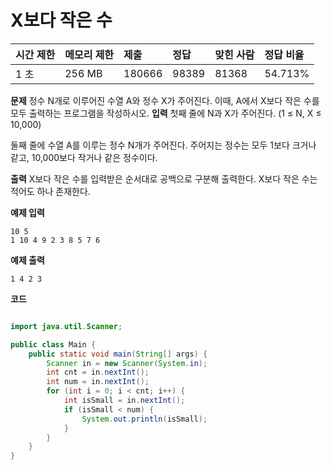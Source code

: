 # X보다 작은 수

| 시간 제한 | 메모리 제한 | 제출   | 정답  | 맞힌 사람 | 정답 비율 |
| :-------- | :---------- | :----- | :---- | :-------- | :-------- |
| 1 초      | 256 MB      | 180666 | 98389 | 81368     | 54.713%   |

**문제**
정수 N개로 이루어진 수열 A와 정수 X가 주어진다. 이때, A에서 X보다 작은 수를 모두 출력하는 프로그램을 작성하시오.
**입력**
첫째 줄에 N과 X가 주어진다. (1 ≤ N, X ≤ 10,000)

둘째 줄에 수열 A를 이루는 정수 N개가 주어진다. 주어지는 정수는 모두 1보다 크거나 같고, 10,000보다 작거나 같은 정수이다.

**출력**
X보다 작은 수를 입력받은 순서대로 공백으로 구분해 출력한다. X보다 작은 수는 적어도 하나 존재한다.

**예제 입력**

```
10 5
1 10 4 9 2 3 8 5 7 6
```

**예제 출력**

```
1 4 2 3
```

**코드**

```java

import java.util.Scanner;

public class Main {
    public static void main(String[] args) {
        Scanner in = new Scanner(System.in);
        int cnt = in.nextInt();
        int num = in.nextInt();
        for (int i = 0; i < cnt; i++) {
            int isSmall = in.nextInt();
            if (isSmall < num) {
                System.out.println(isSmall);
            }
        }
    }
}
```
